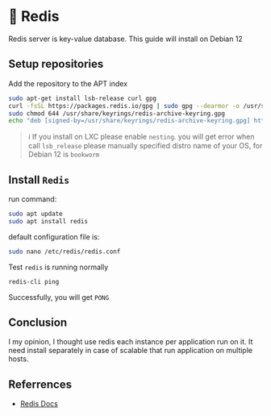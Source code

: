 # :book: Redis

Redis server is key-value database. This guide will install on Debian 12

## Setup repositories

Add the repository to the APT index

```sh
sudo apt-get install lsb-release curl gpg
curl -fsSL https://packages.redis.io/gpg | sudo gpg --dearmor -o /usr/share/keyrings/redis-archive-keyring.gpg
sudo chmod 644 /usr/share/keyrings/redis-archive-keyring.gpg
echo "deb [signed-by=/usr/share/keyrings/redis-archive-keyring.gpg] https://packages.redis.io/deb $(lsb_release -cs) main" | sudo tee /etc/apt/sources.list.d/redis.list
```

> :information_source: If you install on LXC please enable `nesting`. you will get error when call `lsb_release` please manually specified distro name of your OS, for Debian 12 is `bookworm`

## Install `Redis`

run command:

```sh
sudo apt update
sudo apt install redis
```

default configuration file is:

```sh
sudo nano /etc/redis/redis.conf
```

Test `redis` is running normally

```sh
redis-cli ping
```

Successfully, you will get `PONG`

## Conclusion

I my opinion, I thought use redis each instance per application run on it. It need install separately in case of scalable that run application on multiple hosts.

## Referrences

- [Redis Docs](https://redis.io/docs/latest/operate/oss_and_stack/install/install-redis/install-redis-on-linux/)
